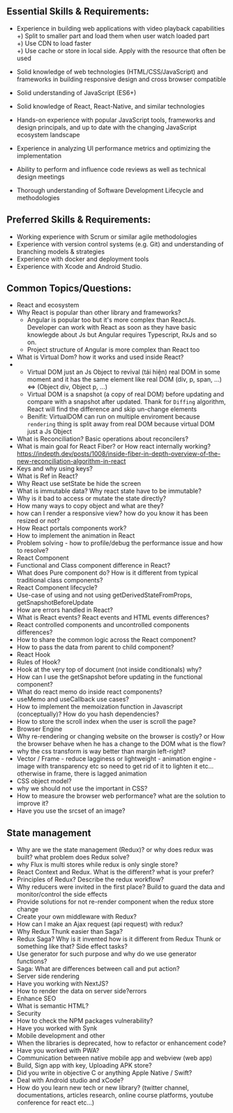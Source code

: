 ## Essential Skills & Requirements:
 - Experience in building web applications with video playback capabilities  
    +) Split to smaller part and load them when user watch loaded part  
    +) Use CDN to load faster  
    +) Use cache or store in local side. Apply with the resource that often be used  
    
 - Solid knowledge of web technologies (HTML/CSS/JavaScript) and frameworks in building responsive design and cross browser compatible
 - Solid understanding of JavaScript (ES6+)
 - Solid knowledge of React, React-Native, and similar technologies
 - Hands-on experience with popular JavaScript tools, frameworks and design principals, and up to date with the changing JavaScript ecosystem landscape
 - Experience in analyzing UI performance metrics and optimizing the implementation
 - Ability to perform and influence code reviews as well as technical design meetings
 - Thorough understanding of Software Development Lifecycle and methodologies

## Preferred Skills & Requirements:
 - Working experience with Scrum or similar agile methodologies
 - Experience with version control systems (e.g. Git) and understanding of branching models & strategies
 - Experience with docker and deployment tools
 - Experience with Xcode and Android Studio.

## Common Topics/Questions:
- React and ecosystem
- Why React is popular than other library and frameworks?  
   - Angular is popular too but it's more complex than ReactJs. Developer can work with React as soon as they have basic knowlegde about Js but Angular requires Typescript, RxJs and so on.   
   - Project structure of Angular is more complex than React too
- What is Virtual Dom? how it works and used inside React?  
-  - Virtual DOM just an Js Object to revival (tái hiện) real DOM in some moment and it has the same element like real DOM (div, p, span, ...) <=> (Object div, Object p, ...)
   - Virtual DOM is a snapshot (a copy of real DOM) before updating and compare with a snapshot after updated. Thank for `Diffing` algorithm, React will find the difference and skip un-change elements
   - Benifit: VirtualDOM can run on multiple enviroment because `rendering` thing is split away from real DOM because virtual DOM just a Js Object 
- What is Reconciliation? Basic operations about reconcilers?
- What is main goal for React Fiber?  or How react internally working? https://indepth.dev/posts/1008/inside-fiber-in-depth-overview-of-the-new-reconciliation-algorithm-in-react
- Keys and why using keys?
- What is Ref in React?
- Why React use setState be hide the screen
- What is immutable data? Why react state have to be immutable?
- Why is it bad to access or mutate the state directly?
- How many ways to copy object and what are they?
- how can I render a responsive view? how do you know it has been resized or not?
- How React portals components work?
- How to implement the animation in React
- Problem solving - how to profile/debug the performance issue and how to resolve?
- React Component
- Functional and Class component difference in React?
- What does Pure component do? How is it different from typical traditional class components?
- React Component lifecycle?
- Use-case of using and not using getDerivedStateFromProps, getSnapshotBeforeUpdate
- How are errors handled in React?
- What is React events? React events and HTML events differences?
- React controlled components and uncontrolled components differences?
- How to share the common logic across the React component?
- How to pass the data from parent to child component?
- React Hook
- Rules of Hook?
- Hook at the very top of document (not inside conditionals) why?
- How can I use the getSnapshot before updating in the functional component?
- What do react memo do inside react components?
- useMemo and useCallback use cases?
- How to implement the memoization function in Javascript (conceptually)? How do you hash dependencies?
- How to store the scroll index when the user is scroll the page?
- Browser Engine
- Why re-rendering or changing website on the browser is costly? or  How the browser behave when he has a change to the DOM what is the flow?
- why the css transform is way better than margin left-right?
- Vector / Frame - reduce lagginess or lightweight - animation engine - image with transparency etc so need to get rid of it to lighten it etc… otherwise in frame, there is lagged animation
- CSS object model?
- why we should not use the important in CSS?
- How to measure the browser web performance? what are the solution to improve it?
- Have you use the srcset of an image?  

## State management
- Why are we the state management (Redux)? or why does redux was built? what problem does Redux solve?
- why Flux is multi stores while redux is only single store?
- React Context and Redux. What is the different? what is your prefer?
- Principles of Redux? Describe the redux workflow?
- Why reducers were invited in the first place? Build to guard the data and monitor/control the side effects
- Provide solutions for not re-render component when the redux store change
- Create your own middleware with Redux?
- How can I make an Ajax request (api request) with redux?
- Why Redux Thunk easier than Saga?
- Redux Saga? Why is it invented how is it different from Redux Thunk or something like that? Side effect tasks?
- Use generator for such purpose and why do we use generator functions?
- Saga: What are differences between call and put action?
- Server side rendering
- Have you working with NextJS?
- How to render the data on server side?errors
- Enhance SEO
- What is semantic HTML?
- Security
- How to check the NPM packages vulnerability? 
- Have you worked with Synk
- Mobile development and other
- When the libraries is deprecated, how to refactor or enhancement code?
- Have you worked with PWA?
- Communication between native mobile app and webview (web app)
- Build, Sign app with key, Uploading APK store?
- Did you write in objective C or anything Apple Native / Swift?
- Deal with Android studio and xCode?
- How do you learn new tech or new library? (twitter channel, documentations, articles research, online course platforms, youtube conference for react etc…)
